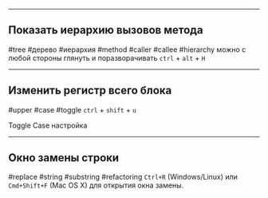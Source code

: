 
---
## Показать иерархию вызовов метода
#tree #дерево #иерархия #method #caller #callee #hierarchy
можно с любой стороны глянуть и поразворачивать
`ctrl` + `alt` + `H` 

---
## Изменить регистр всего блока
#upper #case #toggle
`ctrl` + `shift` + `u`

Toggle Case настройка

---

## Окно замены строки
#replace #string #substring #refactoring
`Ctrl+R` (Windows/Linux) или `Cmd+Shift+F` (Mac OS X) для открытия окна замены.